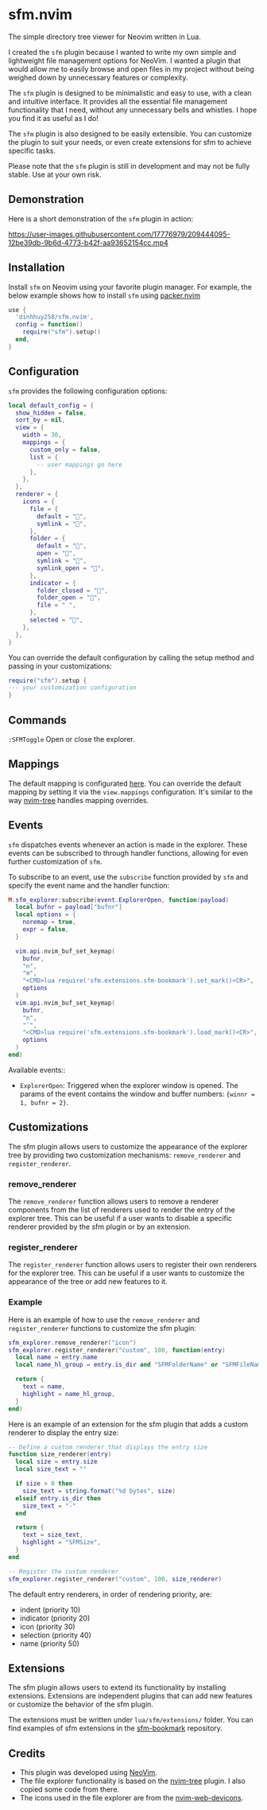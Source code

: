 # sfm.nvim

The simple directory tree viewer for Neovim written in Lua.

I created the `sfm` plugin because I wanted to write my own simple and lightweight file management options for NeoVim. I wanted a plugin that would allow me to easily browse and open files in my project without being weighed down by unnecessary features or complexity.

The `sfm` plugin is designed to be minimalistic and easy to use, with a clean and intuitive interface. It provides all the essential file management functionality that I need, without any unnecessary bells and whistles. I hope you find it as useful as I do!

The `sfm` plugin is also designed to be easily extensible. You can customize the plugin to suit your needs, or even create extensions for sfm to achieve specific tasks. 

Please note that the `sfm` plugin is still in development and may not be fully stable. Use at your own risk.

## Demonstration

Here is a short demonstration of the `sfm` plugin in action:

https://user-images.githubusercontent.com/17776979/209444095-12be39db-9b6d-4773-b42f-aa93652154cc.mp4

## Installation

Install `sfm` on Neovim using your favorite plugin manager. For example, the below example shows how to install `sfm` using [packer.nvim](https://github.com/wbthomason/packer.nvim)

```lua
use {
  'dinhhuy258/sfm.nvim',
  config = function()
    require("sfm").setup()
  end,
}
```

## Configuration

`sfm` provides the following configuration options:

```lua
local default_config = {
  show_hidden = false,
  sort_by = nil,
  view = {
    width = 30,
    mappings = {
      custom_only = false,
      list = {
        -- user mappings go here
      },
    },
  },
  renderer = {
    icons = {
      file = {
        default = "",
        symlink = "",
      },
      folder = {
        default = "",
        open = "",
        symlink = "",
        symlink_open = "",
      },
      indicator = {
        folder_closed = "",
        folder_open = "",
        file = " ",
      },
      selected = "",
    },
  },
}
```

You can override the default configuration by calling the setup method and passing in your customizations:

```lua
require("sfm").setup {
--- your customization configuration
}
```

## Commands

`:SFMToggle` Open or close the explorer.

## Mappings

The default mapping is configurated [here](https://github.com/dinhhuy258/sfm.nvim/blob/main/lua/sfm/config.lua). You can override the default mapping by setting it via the `view.mappings` configuration. It's similar to the way [nvim-tree](https://github.com/nvim-tree/nvim-tree.lua) handles mapping overrides.

## Events

`sfm` dispatches events whenever an action is made in the explorer. These events can be subscribed to through handler functions, allowing for even further customization of `sfm`.

To subscribe to an event, use the `subscribe` function provided by `sfm` and specify the event name and the handler function:

```lua
M.sfm_explorer:subscribe(event.ExplorerOpen, function(payload)
  local bufnr = payload["bufnr"]
  local options = {
    noremap = true,
    expr = false,
  }

  vim.api.nvim_buf_set_keymap(
    bufnr,
    "n",
    "m",
    "<CMD>lua require('sfm.extensions.sfm-bookmark').set_mark()<CR>",
    options
  )
  vim.api.nvim_buf_set_keymap(
    bufnr,
    "n",
    "`",
    "<CMD>lua require('sfm.extensions.sfm-bookmark').load_mark()<CR>",
    options
  )
end)
```

Available events::

- `ExplorerOpen`: Triggered when the explorer window is opened. The params of the event contains the window and buffer numbers: `{winnr = 1, bufnr = 2}`.

## Customizations

The sfm plugin allows users to customize the appearance of the explorer tree by providing two customization mechanisms: `remove_renderer` and `register_renderer`.

### remove_renderer

The `remove_renderer` function allows users to remove a renderer components from the list of renderers used to render the entry of the explorer tree. This can be useful if a user wants to disable a specific renderer provided by the sfm plugin or by an extension.

### register_renderer
The `register_renderer` function allows users to register their own renderers for the explorer tree. This can be useful if a user wants to customize the appearance of the tree or add new features to it.

### Example

Here is an example of how to use the `remove_renderer` and `register_renderer` functions to customize the sfm plugin:

```lua
sfm_explorer.remove_renderer("icon")
sfm_explorer.register_renderer("custom", 100, function(entry)
  local name = entry.name
  local name_hl_group = entry.is_dir and "SFMFolderName" or "SFMFileName"

  return {
    text = name,
    highlight = name_hl_group,
  }
end)
```

Here is an example of an extension for the sfm plugin that adds a custom renderer to display the entry size:

```lua
-- Define a custom renderer that displays the entry size
function size_renderer(entry)
  local size = entry.size
  local size_text = ""

  if size > 0 then
    size_text = string.format("%d bytes", size)
  elseif entry.is_dir then
    size_text = "-"
  end

  return {
    text = size_text,
    highlight = "SFMSize",
  }
end

-- Register the custom renderer
sfm_explorer.register_renderer("custom", 100, size_renderer)
```

The default entry renderers, in order of rendering priority, are:

- indent (priority 10)
- indicator (priority 20)
- icon (priority 30)
- selection (priority 40)
- name (priority 50)

## Extensions

The sfm plugin allows users to extend its functionality by installing extensions. Extensions are independent plugins that can add new features or customize the behavior of the sfm plugin.

The extensions must be written under `lua/sfm/extensions/` folder. You can find examples of sfm extensions in the [sfm-bookmark](https://github.com/dinhhuy258/sfm-bookmark.nvim) repository.

## Credits

- This plugin was developed using [NeoVim](https://neovim.io/).
- The file explorer functionality is based on the [nvim-tree](https://github.com/nvim-tree/nvim-tree.lua) plugin. I also copied some code from there.
- The icons used in the file explorer are from the [nvim-web-devicons](https://github.com/nvim-tree/nvim-web-devicons).
